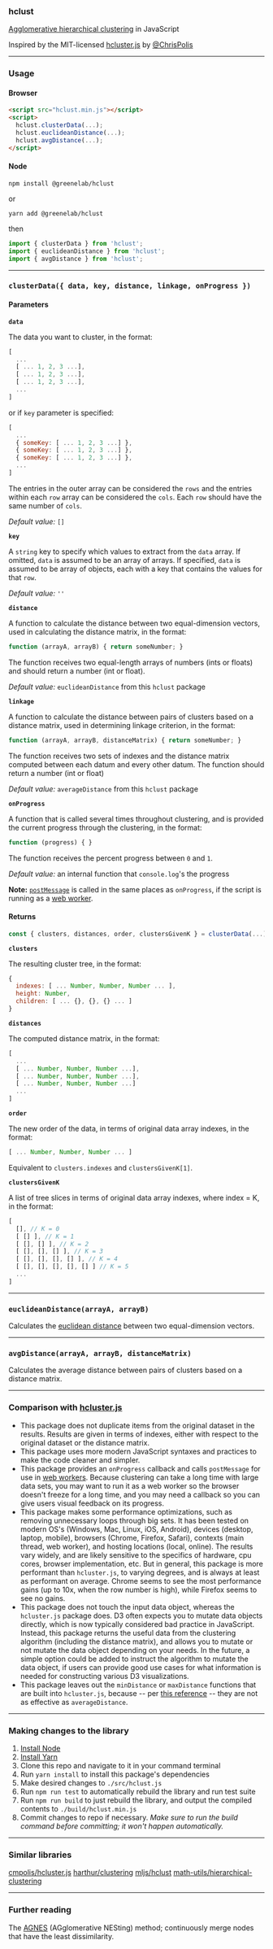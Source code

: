 ### hclust
[Agglomerative hierarchical clustering](https://en.wikipedia.org/wiki/Hierarchical_clustering) in JavaScript

Inspired by the MIT-licensed [hcluster.js](https://github.com/cmpolis/hcluster.js) by [@ChrisPolis](https://twitter.com/chrispolis)

---

### Usage

#### Browser

```html
<script src="hclust.min.js"></script>
<script>
  hclust.clusterData(...);
  hclust.euclideanDistance(...);
  hclust.avgDistance(...);
</script>
```

#### Node

`npm install @greenelab/hclust`

or

`yarn add @greenelab/hclust`

then 

```javascript
import { clusterData } from 'hclust';
import { euclideanDistance } from 'hclust';
import { avgDistance } from 'hclust';
```

---

### `clusterData({ data, key, distance, linkage, onProgress })`

#### Parameters

**`data`**

The data you want to cluster, in the format:

```javascript
[
  ...
  [ ... 1, 2, 3 ...],
  [ ... 1, 2, 3 ...],
  [ ... 1, 2, 3 ...],
  ...
]
```

or if `key` parameter is specified:

```javascript
[
  ...
  { someKey: [ ... 1, 2, 3 ...] },
  { someKey: [ ... 1, 2, 3 ...] },
  { someKey: [ ... 1, 2, 3 ...] },
  ...
]
```

The entries in the outer array can be considered the `rows` and the entries within each `row` array can be considered the `cols`.
Each `row` should have the same number of `cols`.

*Default value:* `[]`

**`key`**

A `string` key to specify which values to extract from the `data` array.
If omitted, `data` is assumed to be an array of arrays.
If specified, `data` is assumed to be array of objects, each with a key that contains the values for that `row`.

*Default value:* `''`

**`distance`**

A function to calculate the distance between two equal-dimension vectors, used in calculating the distance matrix, in the format:

```javascript
function (arrayA, arrayB) { return someNumber; }
```

The function receives two equal-length arrays of numbers (ints or floats) and should return a number (int or float).

*Default value:* `euclideanDistance` from this `hclust` package

**`linkage`**

A function to calculate the distance between pairs of clusters based on a distance matrix, used in determining linkage criterion, in the format:

```javascript
function (arrayA, arrayB, distanceMatrix) { return someNumber; }
```

The function receives two sets of indexes and the distance matrix computed between each datum and every other datum.
The function should return a number (int or float)

*Default value:* `averageDistance` from this `hclust` package  

**`onProgress`**

A function that is called several times throughout clustering, and is provided the current progress through the clustering, in the format:

```javascript
function (progress) { }
```

The function receives the percent progress between `0` and `1`.

*Default value:* an internal function that `console.log`'s the progress

**Note:** [`postMessage`](https://developer.mozilla.org/en-US/docs/Web/API/Worker/postMessage) is called in the same places as `onProgress`, if the script is running as a [web worker](https://developer.mozilla.org/en-US/docs/Web/API/Web_Workers_API/Using_web_workers).

#### Returns

```javascript
const { clusters, distances, order, clustersGivenK } = clusterData(...);
```

**`clusters`**

The resulting cluster tree, in the format:

```javascript
{
  indexes: [ ... Number, Number, Number ... ],
  height: Number,
  children: [ ... {}, {}, {} ... ]
}

```

**`distances`**

The computed distance matrix, in the format:

```javascript
[
  ...
  [ ... Number, Number, Number ...],
  [ ... Number, Number, Number ...],
  [ ... Number, Number, Number ...]
  ...
]
```

**`order`**

The new order of the data, in terms of original data array indexes, in the format:

```javascript
[ ... Number, Number, Number ... ]
```

Equivalent to `clusters.indexes` and `clustersGivenK[1]`.

**`clustersGivenK`** 

A list of tree slices in terms of original data array indexes, where index = K, in the format:

```javascript
[
  [], // K = 0
  [ [] ], // K = 1
  [ [], [] ], // K = 2
  [ [], [], [] ], // K = 3
  [ [], [], [], [] ], // K = 4
  [ [], [], [], [], [] ] // K = 5
  ...
]
```

---

### `euclideanDistance(arrayA, arrayB)`

Calculates the [euclidean distance](https://en.wikipedia.org/wiki/Euclidean_distance) between two equal-dimension vectors.

---

### `avgDistance(arrayA, arrayB, distanceMatrix)`

Calculates the average distance between pairs of clusters based on a distance matrix.

---

### Comparison with [hcluster.js](https://github.com/cmpolis/hcluster.js)

- This package does not duplicate items from the original dataset in the results.
Results are given in terms of indexes, either with respect to the original dataset or the distance matrix.
- This package uses more modern JavaScript syntaxes and practices to make the code cleaner and simpler.
- This package provides an `onProgress` callback and calls `postMessage` for use in [web workers](https://developer.mozilla.org/en-US/docs/Web/API/Web_Workers_API/Using_web_workers).
Because clustering can take a long time with large data sets,
you may want to run it as a web worker so the browser doesn't freeze for a long time, and you may need a callback so you can give users visual feedback on its progress.
- This package makes some performance optimizations, such as removing unnecessary loops through big sets.
It has been tested on modern OS's (Windows, Mac, Linux, iOS, Android), devices (desktop, laptop, mobile), browsers (Chrome, Firefox, Safari), contexts (main thread, web worker), and hosting locations (local, online).
The results vary widely, and are likely sensitive to the specifics of hardware, cpu cores, browser implementation, etc.
But in general, this package is more performant than `hcluster.js`, to varying degrees, and is always at least as performant on average.
Chrome seems to see the most performance gains (up to 10x, when the row number is high), while Firefox seems to see no gains.
- This package does not touch the input data object, whereas the `hcluster.js` package does.
D3 often expects you to mutate data objects directly, which is now typically considered bad practice in JavaScript.
Instead, this package returns the useful data from the clustering algorithm (including the distance matrix), and allows you to mutate or not mutate the data object depending on your needs.
In the future, a simple option could be added to instruct the algorithm to mutate the data object, if users can provide good use cases for what information is needed for constructing various D3 visualizations.
- This package leaves out the `minDistance` or `maxDistance` functions that are built into `hcluster.js`, because -- per [this reference](https://onlinelibrary.wiley.com/doi/abs/10.1002/9780470316801.ch5) -- they are not as effective as `averageDistance`.

---

### Making changes to the library

1. [Install Node](https://nodejs.org/en/download/)
2. [Install Yarn](https://classic.yarnpkg.com/en/docs/install)
3. Clone this repo and navigate to it in your command terminal
4. Run `yarn install` to install this package's dependencies
5. Make desired changes to `./src/hclust.js`
6. Run `npm run test` to automatically rebuild the library and run test suite
7. Run `npm run build` to just rebuild the library, and output the compiled contents to `./build/hclust.min.js`
8. Commit changes to repo if necessary. *Make sure to run the build command before committing; it won't happen automatically.*

---

### Similar libraries

[cmpolis/hcluster.js](https://github.com/cmpolis/hcluster.js)
[harthur/clustering](https://github.com/harthur/clustering)
[mljs/hclust](https://github.com/mljs/hclust)
[math-utils/hierarchical-clustering](https://github.com/math-utils/hierarchical-clustering)

---

### Further reading

The [AGNES](https://onlinelibrary.wiley.com/doi/abs/10.1002/9780470316801.ch5) (AGglomerative NESting) method; continuously merge nodes that have the least dissimilarity.